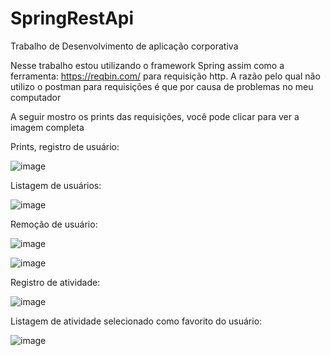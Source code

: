 # SpringRestApi
Trabalho de Desenvolvimento de aplicação corporativa


Nesse trabalho estou utilizando o framework Spring assim como a ferramenta: https://reqbin.com/ para requisição http. 
A razão pelo qual não utilizo o postman para requisições é que por causa de problemas no meu computador

A seguir mostro os prints das requisições, você pode clicar para ver a imagem completa

Prints, registro de usuário: 

![image](https://github.com/Gabriel110200/SpringRestApi/assets/72171380/3a8f2bed-7c86-4c80-ac2a-f122950460bc)



Listagem de usuários: 

![image](https://github.com/Gabriel110200/SpringRestApi/assets/72171380/d3589f2a-1b75-4adf-94ac-4cadb013db30)



Remoção de usuário: 

![image](https://github.com/Gabriel110200/SpringRestApi/assets/72171380/84af8220-d380-4d2a-8fee-df759cec0428)

![image](https://github.com/Gabriel110200/SpringRestApi/assets/72171380/24f48ad7-9f0a-4c0c-a68f-89b91b33b559)



Registro de atividade: 

![image](https://github.com/Gabriel110200/SpringRestApi/assets/72171380/eb214366-caf0-411d-8751-51cf5252dbfc)


Listagem de atividade selecionado como favorito do usuário: 

![image](https://github.com/Gabriel110200/SpringRestApi/assets/72171380/42978fc1-104d-4c1a-91a9-d3a28e0583af)




